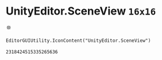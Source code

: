 # UnityEditor.SceneView `16x16`
<img src="/img/UnityEditor.SceneView.png" width=16 height=16>

``` CSharp
EditorGUIUtility.IconContent("UnityEditor.SceneView")
```
```
2318424515335265636
```
